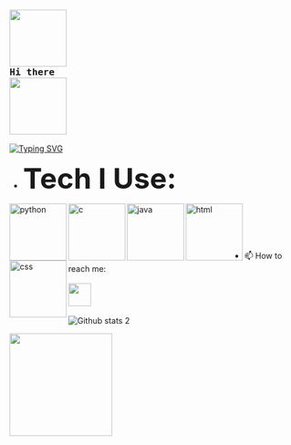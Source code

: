 ###         <pre>                                   <img src="https://img.icons8.com/external-flaticons-lineal-color-flat-icons/64/null/external-welcome-rage-room-flaticons-lineal-color-flat-icons.png"  width="100" height="100"/>   Hi there    <img src="https://img.icons8.com/external-bearicons-blue-bearicons/64/null/external-Welcome-miscellany-texts-and-badges-bearicons-blue-bearicons.png"  width="100" height="100"/>    </pre>

<!--👋
**nazankorkmaz/nazankorkmaz** is a ✨ _special_ ✨ repository because its `README.md` (this file) appears on your GitHub profile.

Here are some ideas to get you started:

- 🔭 I’m currently working on ...
- 🌱 I’m currently learning ...
- 👯 I’m looking to collaborate on ...
- 🤔 I’m looking for help with ...
- 💬 Ask me about ...
- 📫 How to reach me: ...
- 😄 Pronouns: ...
- ⚡ Fun fact: ...
-->

<a href="https://git.io/typing-svg"><img src="https://readme-typing-svg.demolab.com?font=Fira+Code&pause=1000&color=65BD27E1&width=436&height=53&lines=I+am+Nazan.;I'm+computer+engineering+student+" alt="Typing SVG" /></a>


- <b style="font-size:50px;">Tech I Use:</b>

<a href="https://www.python.org/" rel="nofollow"> <img src="https://img.icons8.com/clouds/100/null/python.png" alt="python" width="100" height="100" align = "left"> </a>
<a href="https://www.cprogramming.com/" rel="nofollow"> <img src="https://img.icons8.com/wired/64/null/c-programming.png" alt="c" width="100" height="100" align = "left"> </a>
<a href="https://www.java.com/tr/" rel="nofollow"> <img src="https://img.icons8.com/wired/64/null/java-coffee-cup-logo.png" alt="java" width="100" height="100" align = "left"> </a>
<a href="https://html5.org/" rel="nofollow"> <img src="https://img.icons8.com/external-flaticons-lineal-color-flat-icons/64/null/external-html-5-mobile-app-development-flaticons-lineal-color-flat-icons.png" alt="html" width="100" height="100" align = "left"> </a>
<a href="https://www.w3.org/Style/CSS/Overview.en.html" rel="nofollow"> <img src="https://img.icons8.com/dusk/64/null/css3.png" alt="css" width="100" height="100" align = "left"> </a>
<br></br>
<br></br>
- 📫 How to reach me:<br></br>
 <a target="_blank" rel="noopener noreferrer" href="https://www.linkedin.com/in/nazan-korkmaz-0aa24b225/"><img width="40" height="40" src="https://unpkg.com/simple-icons@v6/icons/linkedin.svg"></a>

![Github stats 2](https://github-readme-stats.vercel.app/api?username=nazankorkmaz&show_icons=true&theme=gradient)

<img src="https://github-readme-stats.vercel.app/api/top-langs/?username=nazankorkmaz&layout=compact&theme=tokyonight" height="180" data-canonical-src="https://github-readme-stats.vercel.app/api/top-langs/?username=nazankorkmaz&amp;layout=compact&amp;theme=tokyonight" style="max-width: 100%;"></a>
  </p

